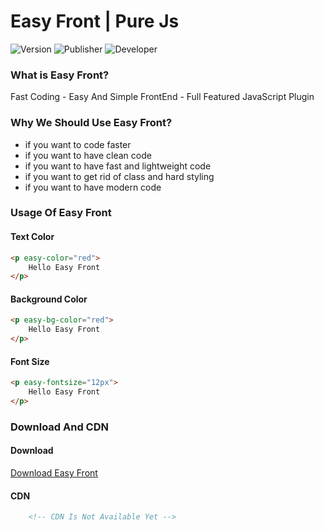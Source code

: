 # Easy Front | Pure Js
![Version](https://img.shields.io/badge/version-v1.0.0-red)
![Publisher](https://img.shields.io/badge/publisher-YasTech-blue)
![Developer](https://img.shields.io/badge/developer-Hossein%20Araghi-white)
### What is Easy Front?
Fast Coding - Easy And Simple FrontEnd - Full Featured JavaScript Plugin
### Why We Should Use Easy Front?
- if you want to code faster
- if you want to have clean code
- if you want to have fast and lightweight code
- if you want to get rid of class and hard styling
- if you want to have modern code
### Usage Of Easy Front
#### Text Color
```html
<p easy-color="red">
    Hello Easy Front
</p>
```
#### Background Color
```html
<p easy-bg-color="red">
    Hello Easy Front
</p>
```
#### Font Size
```html
<p easy-fontsize="12px">
    Hello Easy Front
</p>
```
### Download And CDN
#### Download
 <a href="https://github.com/YasTechOrg/EasyFront-Purejs/blob/main/EasyFrontPure.js" download>Download Easy Front</a> <br/>
#### CDN
```html
    <!-- CDN Is Not Available Yet -->
```